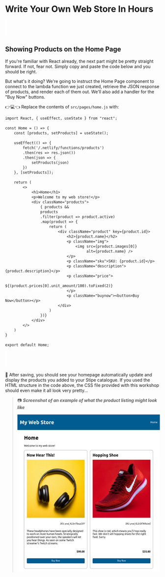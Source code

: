 # Write Your Own Web Store In Hours

![spacer](workshop-assets/readme-images/spacer.png)

## Showing Products on the Home Page

If you're familiar with React already, the next part might be pretty straight forward. If not, fear not. Simply copy and paste the code below and you should be right.

But what's it doing? We're going to instruct the Home Page component to connect to the lambda function we just created, retrieve the JSON response of products, and render each of them out. We'll also add a handler for the "Buy Now" buttons.

👉💻👈 Replace the contents of `src/pages/home.js` with:

```
import React, { useEffect, useState } from "react";

const Home = () => {
    const [products, setProducts] = useState();

    useEffect(() => {
        fetch('/.netlify/functions/products')
        .then(res => res.json())
        .then(json => {
            setProducts(json)
        })
    }, [setProducts]);

    return (
        <>
            <h1>Home</h1>
            <p>Welcome to my web store!</p>
            <div className="products">
                { products &&
                products
                .filter(product => product.active)
                .map(product => {
                    return (
                        <div className="product" key={product.id}>
                            <h2>{product.name}</h2>
                            <p className="img">
                                <img src={product.images[0]}
                                     alt={product.name} />
                            </p>
                            <p className="sku">SKU: {product.id}</p>
                            <p className="description">{product.description}</p>
                            <p className="price">
                                ${(product.prices[0].unit_amount/100).toFixed(2)}
                            </p>
                            <p className="buynow"><button>Buy Now</button></p>
                        </div>
                    )
                })}
            </div>
        </>
    )
}

export default Home;
```

![spacer](workshop-assets/readme-images/spacer.png)

🧪 After saving, you should see your homepage automatically update and display the products you added to your Stipe catalogue. If you used the HTML structure in the code above, the CSS file provided with this workshop should even make it all look very pretty...

> 📷 **_Screenshot of an example of what the product listing might look like_**
>
> ![An example of what the product listing might look like](workshop-assets/readme-images/webstore-demo-product-list.jpg)
